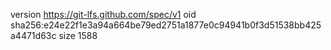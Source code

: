 version https://git-lfs.github.com/spec/v1
oid sha256:e24e22f1e3a94a664be79ed2751a1877e0c94941b0f3d51538bb425a4471d63c
size 1588
